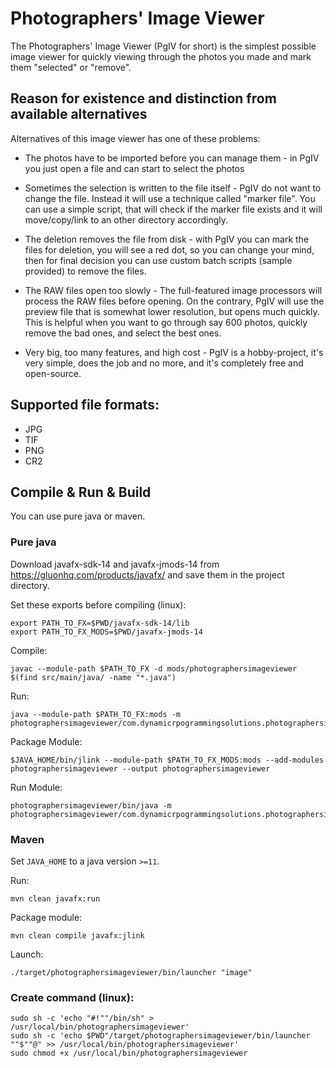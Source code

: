 # Photographers' Image Viewer

The Photographers' Image Viewer (PgIV for short) is the simplest possible image viewer for quickly viewing through the photos you made and mark them "selected" or "remove".

## Reason for existence and distinction from available alternatives

Alternatives of this image viewer has one of these problems:

* The photos have to be imported before you can manage them - in PgIV you just open a file and can start to select the photos

* Sometimes the selection is written to the file itself - PgIV do not want to change the file. Instead it will use a technique called "marker file". You can use a simple script, that will check if the marker file exists and it will move/copy/link to an other directory accordingly.

* The deletion removes the file from disk - with PgIV you can mark the files for deletion, you will see a red dot, so you can change your mind, then for final decision you can use custom batch scripts (sample provided) to remove the files.

* The RAW files open too slowly - The full-featured image processors will process the RAW files before opening. On the contrary, PgIV will use the preview file that is somewhat lower resolution, but opens much quickly. This is helpful when you want to go through say 600 photos, quickly remove the bad ones, and select the best ones.

* Very big, too many features, and high cost - PgIV is a hobby-project, it's very simple, does the job and no more, and it's completely free and open-source.

## Supported file formats:

* JPG
* TIF
* PNG
* CR2

## Compile & Run & Build

You can use pure java or maven.

### Pure java

Download javafx-sdk-14 and javafx-jmods-14 from https://gluonhq.com/products/javafx/ and save them in the project directory.

Set these exports before compiling (linux):

    export PATH_TO_FX=$PWD/javafx-sdk-14/lib
    export PATH_TO_FX_MODS=$PWD/javafx-jmods-14

Compile:

    javac --module-path $PATH_TO_FX -d mods/photographersimageviewer $(find src/main/java/ -name "*.java")
    
Run:

    java --module-path $PATH_TO_FX:mods -m photographersimageviewer/com.dynamicrpogrammingsolutions.photographersimageviewer.Main
    
Package Module:

    $JAVA_HOME/bin/jlink --module-path $PATH_TO_FX_MODS:mods --add-modules photographersimageviewer --output photographersimageviewer
    
Run Module:

    photographersimageviewer/bin/java -m photographersimageviewer/com.dynamicrpogrammingsolutions.photographersimageviewer.Main
    
### Maven
    
Set `JAVA_HOME` to a java version `>=11`.

Run:

    mvn clean javafx:run
    
Package module:

    mvn clean compile javafx:jlink
    
Launch:
    
    ./target/photographersimageviewer/bin/launcher "image"
    
### Create command (linux):

    sudo sh -c 'echo "#!""/bin/sh" > /usr/local/bin/photographersimageviewer'
    sudo sh -c 'echo $PWD"/target/photographersimageviewer/bin/launcher ""$""@" >> /usr/local/bin/photographersimageviewer'
    sudo chmod +x /usr/local/bin/photographersimageviewer

